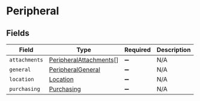 # Peripheral


## Fields

| Field                                                                   | Type                                                                    | Required                                                                | Description                                                             |
| ----------------------------------------------------------------------- | ----------------------------------------------------------------------- | ----------------------------------------------------------------------- | ----------------------------------------------------------------------- |
| `attachments`                                                           | [PeripheralAttachments](../../models/shared/peripheralattachments.md)[] | :heavy_minus_sign:                                                      | N/A                                                                     |
| `general`                                                               | [PeripheralGeneral](../../models/shared/peripheralgeneral.md)           | :heavy_minus_sign:                                                      | N/A                                                                     |
| `location`                                                              | [Location](../../models/shared/location.md)                             | :heavy_minus_sign:                                                      | N/A                                                                     |
| `purchasing`                                                            | [Purchasing](../../models/shared/purchasing.md)                         | :heavy_minus_sign:                                                      | N/A                                                                     |